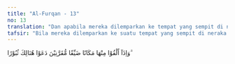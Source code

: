 ```yaml
---
title: "Al-Furqan - 13"
no: 13
translation: "Dan apabila mereka dilemparkan ke tempat yang sempit di neraka dengan dibelenggu, mereka di sana berteriak mengharapkan kebinasaan."
tafsir: "Bila mereka dilemparkan ke suatu tempat yang sempit di neraka itu dengan tangan terbelenggu di sanalah mereka akan berseru \"Celakalah aku! Kenapa aku dahulu mengacuhkan petunjuk yang diturunkan Allah dengan perantaraan Rasul-Nya, kenapa aku membantah dan menolaknya benar-benar aku ini seorang yang celaka.\""
---
```


وَاِذَآ اُلْقُوْا مِنْهَا مَكَانًا ضَيِّقًا مُّقَرَّنِيْنَ دَعَوْا هُنَالِكَ ثُبُوْرًا ۗ
